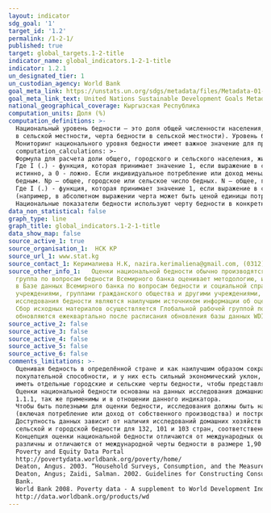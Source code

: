 ```yaml
---
layout: indicator
sdg_goal: '1'
target_id: '1.2'
permalink: /1-2-1/
published: true
target: global_targets.1-2-title
indicator_name: global_indicators.1-2-1-title
indicator: 1.2.1
un_designated_tier: 1
un_custodian_agency: World Bank
goal_meta_link: https://unstats.un.org/sdgs/metadata/files/Metadata-01-02-01.pdf
goal_meta_link_text: United Nations Sustainable Development Goals Metadata (PDF 98.2 KB)
national_geographical_coverage: Кыргызская Республика
computation_units: Доля (%)
computation_definitions: >-
  Национальный уровень бедности – это доля общей численности населения, живущая ниже национальной черты бедности. Уровень бедности в сельских районах – это процент сельского населения, живущего ниже национальной черты бедности (или в тех случаях, когда используется отдельная черта бедности
  в сельской местности, черта бедности в сельской местности). Уровень бедности в городах – это процент городского населения, живущего ниже национальной черты бедности (или в тех случаях, когда используется отдельная черта бедности в городах, черта бедности в городах).
  Мониторинг национального уровня бедности имеет важное значение для программ развития конкретной страны. Национальная черта бедности используется для получения более точных оценок бедности в соответствии с конкретными экономическими и социальными условиями страны. Показатели бедности, полученные с применением нацианальной черты бедности не предназначены для международного сопоставления по странам.
  computation_calculations: >-
  Формула для расчета доли общего, городского и сельского населения, живущего за национальной чертой бедности, доля населения, живущего в условиях нищеты, выглядит следующим образом [INSERT CALCULATION HERE]
  Где I (.) - функция, которая принимает значение 1, если выражение в скобках
  истинно, а 0 - ложно. Если индивидуальное потребление или доход меньше национальной черты бедности z (например, в абсолютном выражении черта может быть ценой единицы потребления или в относительном выражении процентом от распределения доходов), то I (.) равна 1, и индивидуум считается
  бедным. Np – общее, городское или сельское число бедных. N – общее, городское или сельское население.
  Где I (.) - функция, которая принимает значение 1, если выражение в скобках истинно, а 0 - ложно. Если индивидуальное потребление или доход меньше национальной черты бедности z
  (например, в абсолютном выражении черта может быть ценой единицы потребления или в относительном выражении процентом от распределения доходов), то I (.) равна 1, и индивидуум считается бедным. Np – общее, городское или сельское число бедных. N – общее, городское или сельское население.
  Национальные показатели бедности используют черту бедности в конкретной стране, отражающую экономические и социальные условия страны.
data_non_statistical: false
graph_type: line
graph_title: global_indicators.1-2-1-title
data_show_map: false
source_active_1: true
source_organisation_1:  НСК КР
source_url_1: www.stat.kg
source_contact_1: Керималиева Н.К, nazira.kerimaliena@gmail.com, (0312) 32 46 91
source_other_info_1:   Оценки национальной бедности обычно производятся и принадлежат правительствам стран (например, Национальными статистическими офисами), а иногда с технической помощью со стороны Всемирного банка и ПРООН (UNDP). После опубликования национальной оценки бедности правительством, Глобальная
  группа по вопросам бедности Всемирного банка оценивает методологию, используемую правительством, по возможности оценивает оценки с необработанными данными и консультирует экономистов страны для публикации. Принятые оценки наряду с метаданными будут опубликованы в базе данных WDI, а также
  в Базе данных Всемирного банка по вопросам бедности и социальной справедливости.Другим источником является оценка бедности Всемирного банка. Всемирный банк периодически готовит оценки бедности для стран, в которых она активно участвует, в тесном сотрудничестве с национальными
  учреждениями, группами гражданского общества и другими учреждениями, занимающимися вопросами развития. Отчеты об оценках бедности сообщают о масштабах и причинах бедности и предлагают стратегии по ее сокращению. Они часто включают отдельные оценки городской и сельской бедности. Такие
  исследования бедности являются наилучшим источником информации об оценке бедности с использованием национальной черты бедности.
  Сбор исходных материалов осуществляется Глобальной рабочей группой по проблемам бедности Всемирного банка. Данные в показателях мирового развития (WDI)
  обновляются ежеквартально после расписания обновления базы данных WDI.
source_active_2: false
source_active_3: false
source_active_4: false
source_active_5: false
source_active_6: false
comments_limitations: >-
  Оценивая бедность в определённой стране и как наилучшим образом сократить бедность в соответствии с национальными определениями, основное внимание уделяется черте бедности, которая считается подходящей для этой страны. Черты бедности в разных странах различаются с точки зрения их
  покупательной способности, и у них есть сильный экономический уклон, так что более богатые страны, как правило, принимают более высокий уровень жизни при определении бедности. Внутри страны стоимость жизни обычно выше в городских районах, чем в сельской местности. Некоторые страны могут
  иметь отдельные городские и сельские черты бедности, чтобы представлять различные покупательные способности.
  Оценки национальной бедности основаны на данных исследования домашних хозяйств. Оговорки и ограничения, связанные с данными исследований, применяемые к разработке индикатора
  1.1.1, так же применимы и в отношении данного индикатора.
  Чтобы быть полезными для оценки бедности, исследования должны быть национально репрезентативными. Они также должны включать достаточно информации для расчёта комплексной оценки общего потребления или доходов домашних хозяйств
  (включая потребление или доход от собственного производства) и построения правильно взвешенного распределения потребления или дохода на человека.
  Доступность данных зависит от наличия исследований домашних хозяйств и анализа данных исследований. В настоящее время имеются данные об общей,
  сельской и городской бедности для 132, 101 и 103 стран, соответственно.
  Концепция оценки национальной бедности отличаются от международных оценок бедности. Национальный уровень бедности определяется по чертам бедности по конкретным странам в местных валютах, которые в разных странах
  различны и отличаются от международной черты бедности в размере 1,90 долл. США в день. Таким образом, уровень национальной бедности нельзя сравнивать по странам или с уровнем бедности в 1,90 доллара за день.
  Poverty and Equity Data Portal
  http://povertydata.worldbank.org/poverty/home/
  Deaton, Angus. 2003. “Household Surveys, Consumption, and the Measurement of Poverty”. Economic Systems Research, Vol. 15, No. 2, June 2003
  Deaton, Angus; Zaidi, Salman. 2002. Guidelines for Constructing Consumption Aggregates for Welfare Analysis. LSMS Working Paper; No. 135. World
  Bank.
  World Bank 2008. Poverty data - A supplement to World Development Indicators 2008. Washington, DC.
  http://data.worldbank.org/products/wd
---
```

